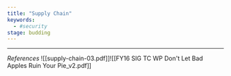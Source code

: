 ```yaml
---
title: "Supply Chain"
keywords:
  - #security
stage: budding
---
```



***
_References_
![[supply-chain-03.pdf]]![[FY16 SIG TC WP Don't Let Bad Apples Ruin Your Pie_v2.pdf]]
